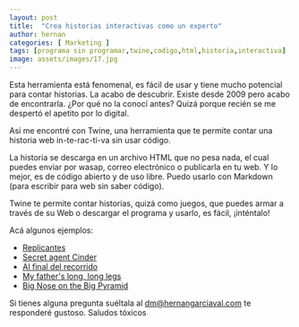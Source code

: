 ```yaml
---
layout: post
title:  "Crea historias interactivas como un experto"
author: hernan
categories: [ Marketing ]
tags: [programa sin programar,twine,codigo,html,historia,interactiva]
image: assets/images/17.jpg
---
```

Esta herramienta está fenomenal, es fácil de usar y tiene mucho potencial para contar historias. 
La acabo de descubrir. Existe desde 2009 pero acabo de encontrarla. ¿Por qué no la conocí antes? 
Quizá porque recién se me despertó el apetito por lo digital.

Así me encontré con Twine, una herramienta que te permite contar una historia web in-te-rac-ti-va sin usar código.  

La historia se descarga en un archivo HTML que no pesa nada, el cual puedes enviar por wasap, correo electrónico o publicarla en tu web. 
Y lo mejor, es de código abierto y de uso libre. Puedo usarlo con Markdown (para escribir para web sin saber código). 

Twine te permite contar historias, quizá como juegos, que puedes armar a través de su Web o descargar el programa y usarlo, es fácil, ¡inténtalo!

Acá algunos ejemplos:

- [Replicantes](https://librojuegos.org/wp-content/uploads/2016/02/replicantes.html)
- [Secret agent Cinder](http://emilyryan.se/cinder.htm)
- [Al final del recorrido](http://guillermocrespi.com/recorrido.html)
- [My father's long, long legs](https://ztul.itch.io/mflll)
- [Big Nose on the Big Pyramid](https://andrewschultz.itch.io/big-nose-on-the-big-pyramid)

Si tienes alguna pregunta suéltala al [dm@hernangarciaval.com](mailto:dm@hernangarciaval.com) te responderé gustoso. 
Saludos tóxicos
